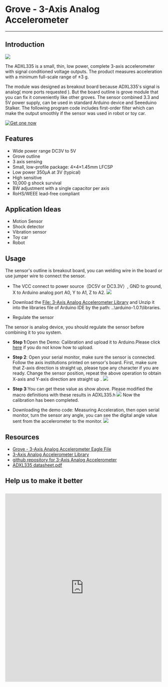 # Grove - 3-Axis Analog Accelerometer
***
## Introduction

![](https://raw.githubusercontent.com/SeeedDocument/Grove_3_Axis_Analog_Accelerometer/master/image/Grove_-_3-axis_Analog_Accelerometer_photo.JPG)

The ADXL335 is a small, thin, low power, complete 3-axis accelerometer with signal conditioned voltage outputs. The product measures acceleration with a minimum full-scale range of ±3 g. 

The module was designed as breakout board because ADXL335's signal is analog( more ports requested ). But the board outline is grove module that you can fix it conveniently like other groves. The sensor combined 3.3 and 5V power supply, can be used in standard Arduino device and Seeeduino Stalker. The following program code includes first-order filter which can make the output smoothly if the sensor was used in robot or toy car.

[![Get one now](https://raw.githubusercontent.com/SeeedDocument/Grove_Gas_Sensor_MQ2/master/image/150px-Get_One_Now_Banner.png)](https://www.seeedstudio.com/item_detail.html?p_id=1086)

## Features

- Wide power range DC3V to 5V
- Grove outline
- 3 axis sensing
- Small, low-profile package: 4×4×1.45mm LFCSP
- Low power 350µA at 3V (typical)
- High sensitive
- 10,000 g shock survival
- BW adjustment with a single capacitor per axis
- RoHS/WEEE lead-free compliant
 
## Application Ideas

- Motion Sensor
- Shock detector
- Vibration sensor
- Toy car
- Robot 

## Usage

The sensor's outline is breakout board, you can welding wire in the board or use jumper wire to connect the sensor.
- The VCC connect to power source（DC5V or DC3.3V）, GND to ground, X to Arduino analog port A0, Y to A1, Z to A2. 
![](https://raw.githubusercontent.com/SeeedDocument/Grove_3_Axis_Analog_Accelerometer/master/image/Grove_-_3-axis_analog_accelerometer_V1.0_hardware.jpg)

- Download the [File: 3-Axis Analog Accelerometer Library](https://github.com/SeeedDocument/Grove_3_Axis_Analog_Accelerometer/raw/master/resource/AnalogAccelerometer.zip) and Unzip it into the libraries file of Arduino IDE by the path: ..\arduino-1.0.1\libraries.
- Regulate the sensor

The sensor is analog device, you should regulate the sensor before combining it to you system.

- **Step 1**:Open the Demo: Calibration and upload it to Arduino.Please click [here](http://www.seeedstudio.com/wiki/Upload_Code) if you do not know how to upload.

- **Step 2**: Open your serial monitor, make sure the sensor is connected. Follow the axis institutions printed on sensor's board. First, make sure that Z-axis direction is straight up, please type any character if you are ready. Change the sensor position, repeat the above operation to obtain X-axis and Y-axis direction are straight up .
![](https://raw.githubusercontent.com/SeeedDocument/Grove_3_Axis_Analog_Accelerometer/master/image/3-Axis_Analog_Accelerometer.jpg)

- **Step 3**:You can get these value as show above. Please modified the macro definitions with these results in ADXL335.h
![](https://raw.githubusercontent.com/SeeedDocument/Grove_3_Axis_Analog_Accelerometer/master/image/Analog_Accelerometer_Code.jpg)
Now the calibration has been completed.
- Downloading the demo code: Measuring Acceleration, then open serial monitor, turn the sensor any angle, you can see the digital angle value sent from the accelerometer to the monitor.
![](https://raw.githubusercontent.com/SeeedDocument/Grove_3_Axis_Analog_Accelerometer/master/image/3-Axis_Analog_Accelerometer1.jpg)


## Resources

- [Grove - 3-Axis Analog Accelerometer Eagle File](https://github.com/SeeedDocument/Grove_3_Axis_Analog_Accelerometer/raw/master/resource/Grove_-_3-Axis_Analog_Accelerometer_Eagle_File.zip)
- [3-Axis Analog Accelerometer Library](https://github.com/SeeedDocument/Grove_3_Axis_Analog_Accelerometer/raw/master/resource/AnalogAccelerometer.zip)
- [github repository for 3-Axis Analog Accelerometer](https://github.com/Seeed-Studio/Accelerometer_ADXL335)
- [ADXL335 datasheet.pdf](https://github.com/SeeedDocument/Grove_3_Axis_Analog_Accelerometer/raw/master/resource/ADXL335_datasheet.pdf)


## Help us to make it better

<iframe style="height: 600px; width: 500px; margin: 10px 0 10px;" allowTransparency="true" src="https://www.surveymonkey.com/r/5P6WC89" frameborder="0"></iframe>




